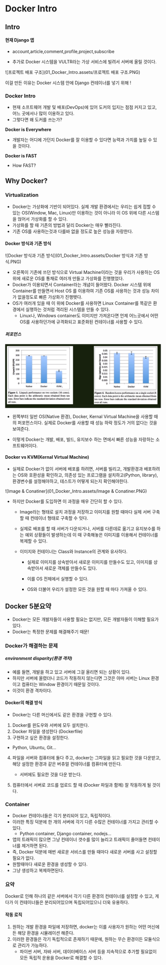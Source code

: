 # Docker Intro

## Intro

#### 현재 Django 앱

- account,article,comment,profile,project,subscribe

- 추가로 Docker 시스템을 VULTR라는 가상 서비스에 빌려서 서버에 올릴 것이다.

![프로젝트 배포 구조](01_Docker_Intro.assets/프로젝트 배포 구조.PNG)

이걸 만든 이유는 Docker 시스템 안에 Django 컨테이너를 넣기 위해 ! 



### Docker Intro

- 현재 소프트웨어 개발 및 배포(DevOps)에 있어 도커의 입지는 점점 커지고 있고, 어느 곳에서나 많이 이용하고 있다. 
- 그렇다면 왜 도커를 쓰는가?

**Docker is Everywhere**

- 개발자는 어디에 가던지 Docker를 잘 이용할 수 있다면 능력과 가치를 높일 수 있을 것이다.

**Docker is FAST**

- How FAST? 

## Why Docker?

### Virtualization

- Docker는 가상화에 기반이 되어있다. 실제 개발 환경에서는 우리는 쉽게 접할 수 있는 OS(Window, Mac, Linux)만 이용하는 것이 아니라 이 OS 위에 다른 시스템을 얹어서 가상화를 할 수 있다.
- 가상화를 할 때 기존의 방법과 달리 Docker는 매우 빨라진다. 
- 기존 OS를 사용하는것과 다를바 없을 정도로 높은 성능을 자랑한다.

#### Docker 방식과 기존 방식

![Docker 방식과 기존 방식](01_Docker_Intro.assets/Docker 방식과 기존 방식.PNG)

- 오른쪽이 기존에 쓰던 방식으로 Virtual Machine이라는 것을 우리가 사용하는 OS 위에 새로운 OS를 통채로 여러개 만들고 가상화를 진행했었다.
- Docker가 이용되면서 Container라는 개념이 들어왔다. Docker 시스템 위에 Container를 만들면서 Host OS 를 이용하여 기존 OS를 사용하는 것과 성능 차이가 없을정도로 빠른  가상화가 진행됏다.
- OS가 여러개 있을 때 이 위에 Docker를 사용하면 Linux Container를 똑같은 환경에서 실행하는 것처럼 격리된 시스템을 만들 수 있다. 
  - Linux나, Windows container도 이미지만 가져온다면 언제 어느곳에서 어떤 OS를 사용하던가에 규격화되고 표준화된 컨테이너를 사용할 수 있다. 

##### 퍼포먼스

![퍼포먼스](01_Docker_Intro.assets/퍼포먼스.PNG)

- 왼쪽부터 일반 OS(Native 환경), Docker, Kernal Virtual Machine을 사용할 때의 퍼포먼스이다. 실제로 Docker를 사용할 때 성능 하락 정도가 거의 없다는 것을 보여준다.

- 이렇게 Docker는 개발, 배포, 빌드, 유지보수 하는 면에서 빠른 성능을 자랑하는 소프트웨어이다.

#### Docker vs KVM(Kernal Virtual Machine)

- 실제로 Docker가 없이 서버에 배포를 하려면, 서버를 빌리고, 개발환경과 배포하려는 OS와 호환성을 확인하고, 의존성 있는 프로그램을 설치하고(Python, library), 환경변수를 설정해야하고, 테스트가 어떻게 되는지 확인해야한다.

![Image & Conatiner](01_Docker_Intro.assets/Image & Conatiner.PNG)

- 하지만 Docker를 도입하면 이 과정을 매우 간단히 할 수 있다.

  - Image라는 형태로 설치 과정을 저장하고 이미지를 원할 때마다 실제 서버 구축 할 때 컨테이너 형태로 구축할 수 잇다.

  - 실제로 배포를 할 때 서버가 다운되거나, 서버를 다른데로 옮기고 유지보수를 하는 예외 상황들이 발생하는데 이 때 구축해놓은 이미지를 이용해서 컨테이너를 복제할 수 있다.

  - 이미지와 컨테이너는 Class와 Instance의 관계와 유사하다. 

    - 실제로 이미지를 상속받아서 새로운 이미지를 만들수도 있고, 이미지를 상속받아서 새로운 객체를 만들수도 있다.
    - 이를 OS 전체에서 실행할 수 있다.

    - OS와 더불어 우리가 설정한 모든 것을 원할 때 마다 가져올 수 있다. 

  

## Docker 5분요약

- Docker는 모든 개발자들이 사용할 필요는 없지만, 모든 개발자들이 이해할 필요가 있다.
- Docker는 특정한 문제를 해결해주기 때문! 

### Docker가 해결하는 문제

##### environment disparity(환경 격차)

- 예를 들면, 개발을 하고 있고 서버에 그걸 올리면 되는 상황이 있다.
- 하지만 서버에 올렸더니 코드가 작동하지 않는다면 그것은 아마 서버는 Linux 환경이고 컴퓨터는 Window 환경이기 때문일 것이다. 
- 이것이 환경 격차이다.

#### Docker의 해결 방식

- Docker는 다른 머신에서도 같은 환경을 구현할 수 있다.

1. Docker를 윈도우와 서버에 모두 설치한다.
2. Docker 파일을 생성한다 (Dockerfile)
3.  구현하고 싶은 환경을 설정한다.
   - Python, Ubuntu, Git...
4. 파일을 서버와 컴퓨터에 둘다 주고, docker는 그파일을 읽고 필요한 것을 다운받고, 해당 설정한 환경과 같은 버츄얼 컨테이너를 컴퓨터에 만든다.
   - 서버에도 필요한 것을 다운 받는다.

5. 컴퓨터에서 서버로 코드를 업로드 할 때 (Docker 파일과 함께) 잘 작동하게 될 것이다.

### Container

- Docker 컨테이너들은 각기 분리되어 있고, 독립적이다. 
- 이러한 특징 덕분에 한 개의 서버에 각기 다른 수많은 컨테이너를 가지고 관리할 수 있다.
  - Python container, Django container, nodejs... 
- 앱의 트래픽이 많으면 그냥 컨테이너 갯수를 많이 늘리고 트래픽이 줄어들면 컨테이너를 제거하면 된다.
- 즉, Docker 덕분에 매번 새로운 서비스를 만들 때마다 새로운 서버를 사고 설정할 필요가 없다.
- 원할때마다 새로운 환경을 생성할 수 있다.
- 그냥 생성하고 복제하면된다. 

### 요약 

Docker로 인해 하나의 같은 서버에서 각기 다른 환경의 컨테이너를 설정할 수 있고, 게다가 이 컨테이너들은 분리되어있으며 독립되어있으니 더욱 유용하다.

#### 작동 로직

1. 원하는 개발 환경을 파일에 저장하면, docker는 이를 사용자가 원하는 어떤 머신에든  해당 환경을 시뮬레이션 해준다.
2. 이러한 환경들은 각기 독립적으로 존재하기 때문에, 원하는 무슨 환경이든 모듈식으로 관리가 가능하다.
   - 파이썬 서버, 자바 서버, 데이터베이스 서버 등을 지속적으로 추가할 필요없이 모든 독립적 운용을 Docker로 해결할 수 있다.
